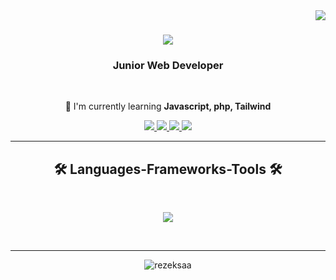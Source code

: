 <img position="absolute" align="right" src="https://visitor-badge.laobi.icu/badge?page_id=rezeksaa.rezeksaa"/>

<h1 align="center">
  <a href="https://git.io/typing-svg">
    <img src="https://readme-typing-svg.demolab.com?font=Righteous&size=35&center=true&vCenter=true&width=500&height=70&duration=4000&lines=Hi+There!+%F0%9F%91%8B;I'm+Rezky"/>
  </a>
</h1>

<h3 align="center">Junior Web Developer</h3>

<br/>

<div align="center">

🌱 I'm currently learning **Javascript, php, Tailwind**
  
</div>

<div align="center">

<a href="mailto:mrezky.eksatama@gmail.com">
<img src="https://img.shields.io/badge/Gmail-D14836?style=for-the-badge&logo=gmail&logoColor=white" targer="_blank">
</a>

<a href="https://www.linkedin.com/in/muhammad-rezky-eksatama-7187392a9/">
<img src="https://img.shields.io/badge/LinkedIn-0077B5?style=for-the-badge&logo=linkedin&logoColor=white">
</a>

<a href="https://wa.me/+6282125299265">
<img src="https://img.shields.io/badge/WhatsApp-25D366?style=for-the-badge&logo=WhatsApp&logoColor=white">
</a>

<a href="https://www.instagram.com/rez_eks/">
<img src="https://img.shields.io/badge/Instagram-E4405F?style=for-the-badge&logo=instagram&logoColor=white">  
</a>
  
</div>

<hr/>

<h2 align="center">🛠️ Languages-Frameworks-Tools 🛠️</h2>
<br/>
<p align="center">
  <a href="https://skillicons.dev">
    <img src="https://skillicons.dev/icons?i=html,css,js,php,tailwind,java,py,vscode" />
  </a>
</p>

<br/>
<hr/>

<p align="center"><img src="https://github-readme-stats.vercel.app/api/top-langs?username=rezeksaa&show_icons=true&locale=en&layout=compact" alt="rezeksaa" /></p>


